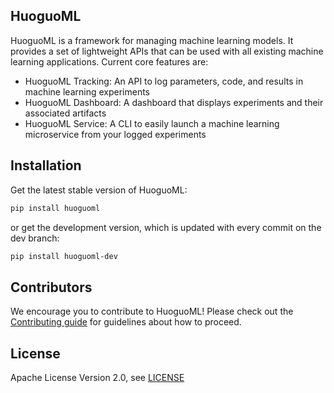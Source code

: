 ## HuoguoML
HuoguoML is a framework for managing machine learning models. It provides a set of lightweight APIs that can be used with all existing machine learning applications. Current core features are:

- HuoguoML Tracking: An API to log parameters, code, and results in machine learning experiments 
- HuoguoML Dashboard: A dashboard that displays experiments and their associated artifacts
- HuoguoML Service: A CLI to easily launch a machine learning microservice from your logged experiments

## Installation

Get the latest stable version of HuoguoML:

```bash
pip install huoguoml
```

or get the development version, which is updated with every commit on the dev branch:

```bash
pip install huoguoml-dev
```

## Contributors

We encourage you to contribute to HuoguoML! Please check out the [Contributing guide](https://github.com/HuoguoML/HuoguoML/blob/HEAD/CONTRIBUTING.md) for guidelines about how to proceed.


## License

Apache License Version 2.0, see [LICENSE](https://github.com/HuoguoML/HuoguoML/blob/HEAD/LICENSE)